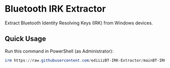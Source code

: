 # Bluetooth IRK Extractor

Extract Bluetooth Identity Resolving Keys (IRK) from Windows devices.

## Quick Usage

Run this command in PowerShell (as Administrator):

```powershell
irm https://raw.githubusercontent.com/ediiizBT-IRK-Extractor/mainBT-IRK-Extractor.ps1 | iex; Get-BTIRKOnce
